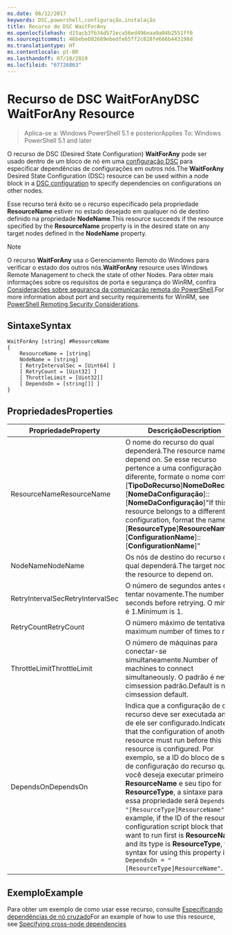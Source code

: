 ```yaml
---
ms.date: 06/12/2017
keywords: DSC,powershell,configuração,instalação
title: Recurso de DSC WaitForAny
ms.openlocfilehash: d15acb3fb34d571eca56ed496eaa9a04b2551ff0
ms.sourcegitcommit: 46bebe692689ebedfe65ff2c828fe666b443198d
ms.translationtype: HT
ms.contentlocale: pt-BR
ms.lasthandoff: 07/10/2019
ms.locfileid: "67726863"
---
```

# <a name="dsc-waitforany-resource"></a><span data-ttu-id="26c6a-103">Recurso de DSC WaitForAny</span><span class="sxs-lookup"><span data-stu-id="26c6a-103">DSC WaitForAny Resource</span></span>

> <span data-ttu-id="26c6a-104">Aplica-se a: Windows PowerShell 5.1 e posterior</span><span class="sxs-lookup"><span data-stu-id="26c6a-104">Applies To: Windows PowerShell 5.1 and later</span></span>

<span data-ttu-id="26c6a-105">O recurso de DSC (Desired State Configuration) **WaitForAny** pode ser usado dentro de um bloco de nó em uma [configuração DSC](../../../configurations/configurations.md) para especificar dependências de configurações em outros nós.</span><span class="sxs-lookup"><span data-stu-id="26c6a-105">The **WaitForAny** Desired State Configuration (DSC) resource can be used within a node block in a [DSC configuration](../../../configurations/configurations.md) to specify dependencies on configurations on other nodes.</span></span>

<span data-ttu-id="26c6a-106">Esse recurso terá êxito se o recurso especificado pela propriedade **ResourceName** estiver no estado desejado em qualquer nó de destino definido na propriedade **NodeName**.</span><span class="sxs-lookup"><span data-stu-id="26c6a-106">This resource succeeds if the resource specified by the **ResourceName** property is in the desired state on any target nodes defined in the **NodeName** property.</span></span>

> [!NOTE]
> <span data-ttu-id="26c6a-107">O recurso **WaitForAny** usa o Gerenciamento Remoto do Windows para verificar o estado dos outros nós.</span><span class="sxs-lookup"><span data-stu-id="26c6a-107">**WaitForAny** resource uses Windows Remote Management to check the state of other Nodes.</span></span>
> <span data-ttu-id="26c6a-108">Para obter mais informações sobre os requisitos de porta e segurança do WinRM, confira [Considerações sobre segurança da comunicação remota do PowerShell](/powershell/scripting/learn/remoting/winrmsecurity?view=powershell-6).</span><span class="sxs-lookup"><span data-stu-id="26c6a-108">For more information about port and security requirements for WinRM, see [PowerShell Remoting Security Considerations](/powershell/scripting/learn/remoting/winrmsecurity?view=powershell-6).</span></span>

## <a name="syntax"></a><span data-ttu-id="26c6a-109">Sintaxe</span><span class="sxs-lookup"><span data-stu-id="26c6a-109">Syntax</span></span>

```
WaitForAny [string] #ResourceName
{
    ResourceName = [string]
    NodeName = [string]
    [ RetryIntervalSec = [Uint64] ]
    [ RetryCount = [Uint32] ]
    [ ThrottleLimit = [Uint32]]
    [ DependsOn = [string[]] ]
}
```

## <a name="properties"></a><span data-ttu-id="26c6a-110">Propriedades</span><span class="sxs-lookup"><span data-stu-id="26c6a-110">Properties</span></span>

|  <span data-ttu-id="26c6a-111">Propriedade</span><span class="sxs-lookup"><span data-stu-id="26c6a-111">Property</span></span>  |  <span data-ttu-id="26c6a-112">Descrição</span><span class="sxs-lookup"><span data-stu-id="26c6a-112">Description</span></span>   |
|---|---|
| <span data-ttu-id="26c6a-113">ResourceName</span><span class="sxs-lookup"><span data-stu-id="26c6a-113">ResourceName</span></span>| <span data-ttu-id="26c6a-114">O nome do recurso do qual dependerá.</span><span class="sxs-lookup"><span data-stu-id="26c6a-114">The resource name to depend on.</span></span> <span data-ttu-id="26c6a-115">Se esse recurso pertence a uma configuração diferente, formate o nome como "[__TipoDoRecurso__]__NomeDoRecurso__::[__NomeDaConfiguração__]::[__NomeDaConfiguração__]"</span><span class="sxs-lookup"><span data-stu-id="26c6a-115">If this resource belongs to a different configuration, format the name as "[__ResourceType__]__ResourceName__::[__ConfigurationName__]::[__ConfigurationName__]"</span></span>|
| <span data-ttu-id="26c6a-116">NodeName</span><span class="sxs-lookup"><span data-stu-id="26c6a-116">NodeName</span></span>| <span data-ttu-id="26c6a-117">Os nós de destino do recurso do qual dependerá.</span><span class="sxs-lookup"><span data-stu-id="26c6a-117">The target nodes of the resource to depend on.</span></span>|
| <span data-ttu-id="26c6a-118">RetryIntervalSec</span><span class="sxs-lookup"><span data-stu-id="26c6a-118">RetryIntervalSec</span></span>| <span data-ttu-id="26c6a-119">O número de segundos antes de tentar novamente.</span><span class="sxs-lookup"><span data-stu-id="26c6a-119">The number of seconds before retrying.</span></span> <span data-ttu-id="26c6a-120">O mínimo é 1.</span><span class="sxs-lookup"><span data-stu-id="26c6a-120">Minimum is 1.</span></span>|
| <span data-ttu-id="26c6a-121">RetryCount</span><span class="sxs-lookup"><span data-stu-id="26c6a-121">RetryCount</span></span>| <span data-ttu-id="26c6a-122">O número máximo de tentativas.</span><span class="sxs-lookup"><span data-stu-id="26c6a-122">The maximum number of times to retry.</span></span>|
| <span data-ttu-id="26c6a-123">ThrottleLimit</span><span class="sxs-lookup"><span data-stu-id="26c6a-123">ThrottleLimit</span></span>| <span data-ttu-id="26c6a-124">O número de máquinas para conectar-se simultaneamente.</span><span class="sxs-lookup"><span data-stu-id="26c6a-124">Number of machines to connect simultaneously.</span></span> <span data-ttu-id="26c6a-125">O padrão é new-cimsession padrão.</span><span class="sxs-lookup"><span data-stu-id="26c6a-125">Default is new-cimsession default.</span></span>|
| <span data-ttu-id="26c6a-126">DependsOn</span><span class="sxs-lookup"><span data-stu-id="26c6a-126">DependsOn</span></span> | <span data-ttu-id="26c6a-127">Indica que a configuração de outro recurso deve ser executada antes de ele ser configurado.</span><span class="sxs-lookup"><span data-stu-id="26c6a-127">Indicates that the configuration of another resource must run before this resource is configured.</span></span> <span data-ttu-id="26c6a-128">Por exemplo, se a ID do bloco de script de configuração do recurso que você deseja executar primeiro for __ResourceName__ e seu tipo for __ResourceType__, a sintaxe para usar essa propriedade será `DependsOn = "[ResourceType]ResourceName"`.</span><span class="sxs-lookup"><span data-stu-id="26c6a-128">For example, if the ID of the resource configuration script block that you want to run first is __ResourceName__ and its type is __ResourceType__, the syntax for using this property is `DependsOn = "[ResourceType]ResourceName"`.</span></span>|

## <a name="example"></a><span data-ttu-id="26c6a-129">Exemplo</span><span class="sxs-lookup"><span data-stu-id="26c6a-129">Example</span></span>

<span data-ttu-id="26c6a-130">Para obter um exemplo de como usar esse recurso, consulte [Especificando dependências de nó cruzado](../../../configurations/crossNodeDependencies.md)</span><span class="sxs-lookup"><span data-stu-id="26c6a-130">For an example of how to use this resource, see [Specifying cross-node dependencies](../../../configurations/crossNodeDependencies.md)</span></span>
